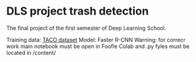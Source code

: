 # DLS project trash detection
 The final project of the first semester of Deep Learning School. 
 
 Training data: [TACO dataset](http://tacodataset.org)
 Model: Faster R-CNN
 Warning: for correcr work main notebook must be open in Foofle Colab and .py fyles must be located in /content/
